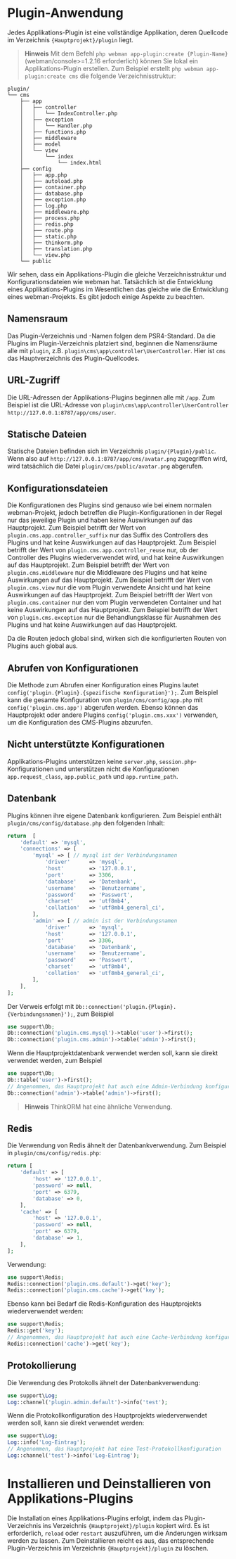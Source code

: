 # Plugin-Anwendung
Jedes Applikations-Plugin ist eine vollständige Applikation, deren Quellcode im Verzeichnis `{Hauptprojekt}/plugin` liegt.

> **Hinweis**
> Mit dem Befehl `php webman app-plugin:create {Plugin-Name}` (webman/console>=1.2.16 erforderlich) können Sie lokal ein Applikations-Plugin erstellen.
> Zum Beispiel erstellt `php webman app-plugin:create cms` die folgende Verzeichnisstruktur:

```plaintext
plugin/
└── cms
    ├── app
    │   ├── controller
    │   │   └── IndexController.php
    │   ├── exception
    │   │   └── Handler.php
    │   ├── functions.php
    │   ├── middleware
    │   ├── model
    │   └── view
    │       └── index
    │           └── index.html
    ├── config
    │   ├── app.php
    │   ├── autoload.php
    │   ├── container.php
    │   ├── database.php
    │   ├── exception.php
    │   ├── log.php
    │   ├── middleware.php
    │   ├── process.php
    │   ├── redis.php
    │   ├── route.php
    │   ├── static.php
    │   ├── thinkorm.php
    │   ├── translation.php
    │   └── view.php
    └── public
```

Wir sehen, dass ein Applikations-Plugin die gleiche Verzeichnisstruktur und Konfigurationsdateien wie webman hat. Tatsächlich ist die Entwicklung eines Applikations-Plugins im Wesentlichen das gleiche wie die Entwicklung eines webman-Projekts. Es gibt jedoch einige Aspekte zu beachten.

## Namensraum
Das Plugin-Verzeichnis und -Namen folgen dem PSR4-Standard. Da die Plugins im Plugin-Verzeichnis platziert sind, beginnen die Namensräume alle mit `plugin`, z.B. `plugin\cms\app\controller\UserController`. Hier ist `cms` das Hauptverzeichnis des Plugin-Quellcodes.

## URL-Zugriff
Die URL-Adressen der Applikations-Plugins beginnen alle mit `/app`. Zum Beispiel ist die URL-Adresse von `plugin\cms\app\controller\UserController` `http://127.0.0.1:8787/app/cms/user`.

## Statische Dateien
Statische Dateien befinden sich im Verzeichnis `plugin/{Plugin}/public`. Wenn also auf `http://127.0.0.1:8787/app/cms/avatar.png` zugegriffen wird, wird tatsächlich die Datei `plugin/cms/public/avatar.png` abgerufen.

## Konfigurationsdateien
Die Konfigurationen des Plugins sind genauso wie bei einem normalen webman-Projekt, jedoch betreffen die Plugin-Konfigurationen in der Regel nur das jeweilige Plugin und haben keine Auswirkungen auf das Hauptprojekt.
Zum Beispiel betrifft der Wert von `plugin.cms.app.controller_suffix` nur das Suffix des Controllers des Plugins und hat keine Auswirkungen auf das Hauptprojekt.
Zum Beispiel betrifft der Wert von `plugin.cms.app.controller_reuse` nur, ob der Controller des Plugins wiederverwendet wird, und hat keine Auswirkungen auf das Hauptprojekt.
Zum Beispiel betrifft der Wert von `plugin.cms.middleware` nur die Middleware des Plugins und hat keine Auswirkungen auf das Hauptprojekt.
Zum Beispiel betrifft der Wert von `plugin.cms.view` nur die vom Plugin verwendete Ansicht und hat keine Auswirkungen auf das Hauptprojekt.
Zum Beispiel betrifft der Wert von `plugin.cms.container` nur den vom Plugin verwendeten Container und hat keine Auswirkungen auf das Hauptprojekt.
Zum Beispiel betrifft der Wert von `plugin.cms.exception` nur die Behandlungsklasse für Ausnahmen des Plugins und hat keine Auswirkungen auf das Hauptprojekt.

Da die Routen jedoch global sind, wirken sich die konfigurierten Routen von Plugins auch global aus.

## Abrufen von Konfigurationen
Die Methode zum Abrufen einer Konfiguration eines Plugins lautet `config('plugin.{Plugin}.{spezifische Konfiguration}');`. Zum Beispiel kann die gesamte Konfiguration von `plugin/cms/config/app.php` mit `config('plugin.cms.app')` abgerufen werden.
Ebenso können das Hauptprojekt oder andere Plugins `config('plugin.cms.xxx')` verwenden, um die Konfiguration des CMS-Plugins abzurufen.

## Nicht unterstützte Konfigurationen
Applikations-Plugins unterstützen keine `server.php`, `session.php`-Konfigurationen und unterstützen nicht die Konfigurationen `app.request_class`, `app.public_path` und `app.runtime_path`.

## Datenbank
Plugins können ihre eigene Datenbank konfigurieren. Zum Beispiel enthält `plugin/cms/config/database.php` den folgenden Inhalt:
```php
return  [
    'default' => 'mysql',
    'connections' => [
        'mysql' => [ // mysql ist der Verbindungsnamen
            'driver'      => 'mysql',
            'host'        => '127.0.0.1',
            'port'        => 3306,
            'database'    => 'Datenbank',
            'username'    => 'Benutzername',
            'password'    => 'Passwort',
            'charset'     => 'utf8mb4',
            'collation'   => 'utf8mb4_general_ci',
        ],
        'admin' => [ // admin ist der Verbindungsnamen
            'driver'      => 'mysql',
            'host'        => '127.0.0.1',
            'port'        => 3306,
            'database'    => 'Datenbank',
            'username'    => 'Benutzername',
            'password'    => 'Passwort',
            'charset'     => 'utf8mb4',
            'collation'   => 'utf8mb4_general_ci',
        ],
    ],
];
```
Der Verweis erfolgt mit `Db::connection('plugin.{Plugin}.{Verbindungsnamen}');`, zum Beispiel
```php
use support\Db;
Db::connection('plugin.cms.mysql')->table('user')->first();
Db::connection('plugin.cms.admin')->table('admin')->first();
```

Wenn die Hauptprojektdatenbank verwendet werden soll, kann sie direkt verwendet werden, zum Beispiel
```php
use support\Db;
Db::table('user')->first();
// Angenommen, das Hauptprojekt hat auch eine Admin-Verbindung konfiguriert
Db::connection('admin')->table('admin')->first();
```

> **Hinweis**
> ThinkORM hat eine ähnliche Verwendung.

## Redis
Die Verwendung von Redis ähnelt der Datenbankverwendung. Zum Beispiel in `plugin/cms/config/redis.php`:
```php
return [
    'default' => [
        'host' => '127.0.0.1',
        'password' => null,
        'port' => 6379,
        'database' => 0,
    ],
    'cache' => [
        'host' => '127.0.0.1',
        'password' => null,
        'port' => 6379,
        'database' => 1,
    ],
];
```
Verwendung:
```php
use support\Redis;
Redis::connection('plugin.cms.default')->get('key');
Redis::connection('plugin.cms.cache')->get('key');
```

Ebenso kann bei Bedarf die Redis-Konfiguration des Hauptprojekts wiederverwendet werden:
```php
use support\Redis;
Redis::get('key');
// Angenommen, das Hauptprojekt hat auch eine Cache-Verbindung konfiguriert
Redis::connection('cache')->get('key');
```

## Protokollierung
Die Verwendung des Protokolls ähnelt der Datenbankverwendung:
```php
use support\Log;
Log::channel('plugin.admin.default')->info('test');
```

Wenn die Protokollkonfiguration des Hauptprojekts wiederverwendet werden soll, kann sie direkt verwendet werden:
```php
use support\Log;
Log::info('Log-Eintrag');
// Angenommen, das Hauptprojekt hat eine Test-Protokollkonfiguration
Log::channel('test')->info('Log-Eintrag');
```

# Installieren und Deinstallieren von Applikations-Plugins
Die Installation eines Applikations-Plugins erfolgt, indem das Plugin-Verzeichnis ins Verzeichnis `{Hauptprojekt}/plugin` kopiert wird. Es ist erforderlich, `reload` oder `restart` auszuführen, um die Änderungen wirksam werden zu lassen.
Zum Deinstallieren reicht es aus, das entsprechende Plugin-Verzeichnis im Verzeichnis `{Hauptprojekt}/plugin` zu löschen.
